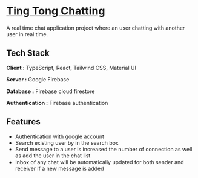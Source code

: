 
# [Ting Tong Chatting](https://ting-tong-chatting.web.app/)

A real time chat application project where an user chatting with another user in real time.

## Tech Stack

**Client :** TypeScript, React, Tailwind CSS, Material UI

**Server :** Google Firebase

**Database :** Firebase cloud firestore

**Authentication :** Firebase authentication 
## Features

- Authentication with google account
- Search existing user by in the search box
- Send message to a user is increased the number of connection as well as add the user in the chat list
- Inbox of any chat will be automatically updated for both sender and receiver if a new message is added

